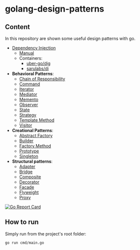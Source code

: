 # golang-design-patterns

## Content

In this repository are shown some useful design patterns with go.

- [Dependency Injection](internal/pkg/dependency_injection/README.md)
  - [Manual](internal/pkg/dependency_injection/manual/manual.go)
  - Containers:
    - [uber-go/dig](https://github.com/uber-go/dig)
    - [sarulabs/di](https://github.com/sarulabs/di)
- **Behavioral Patterns**:
  - [Chain of Responsibility](/internal/pkg/behavioral/chain_of_responsibility_example/README.md)
  - [Command](/internal/pkg/behavioral/command_example/README.md)
  - [Iterator](/internal/pkg/behavioral/iterator_example/README.md)
  - [Mediator](/internal/pkg/behavioral/mediator_example/README.md)
  - [Memento](/internal/pkg/behavioral/memento_example/README.md)
  - [Observer](/internal/pkg/behavioral/observer_example/README.md)
  - [State](/internal/pkg/behavioral/state_example/README.md)
  - [Strategy](/internal/pkg/behavioral/strategy_example/README.md)
  - [Template Method](/internal/pkg/behavioral/template_example/README.md)
  - [Visitor](/internal/pkg/behavioral/visitor_example/README.md)
- **Creational Patterns**:
  - [Abstract Factory](/internal/pkg/creational/abstract_factory_example/README.md)
  - [Builder](/internal/pkg/creational/builder_example/README.md)
  - [Factory Method](/internal/pkg/creational/factory_method_example/README.md)
  - [Prototype](/internal/pkg/creational/prototype_example/README.md)
  - [Singleton](/internal/pkg/creational/singleton_example/README.md)
- **Structural patterns**:
  - [Adapter](/internal/pkg/structural/adapter_example/README.md)
  - [Bridge](internal/pkg/structural/bridge_example/README.md)
  - [Composite](/internal/pkg/structural/composite_example/README.md)
  - [Decorator](internal/pkg/structural/decorator_example/README.md)
  - [Facade](/internal/pkg/structural/facade_example/README.md)
  - [Flyweight](/internal/pkg/structural/flyweight_example/README.md)
  - [Proxy](/internal/pkg/structural/proxy_example/README.md)

[![Go Report Card](https://goreportcard.com/badge/github.com/Arsentau/golang-design-patterns)](https://goreportcard.com/report/github.com/Arsentau/golang-design-patterns)

## How to run

Simply run from the project's root folder:

```bash
go run cmd/main.go
```
